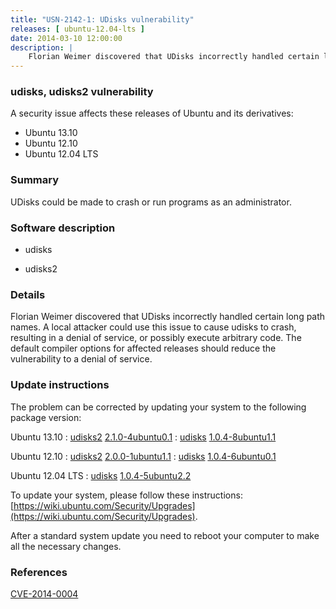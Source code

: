 ```yaml
---
title: "USN-2142-1: UDisks vulnerability"
releases: [ ubuntu-12.04-lts ]
date: 2014-03-10 12:00:00
description: |
    Florian Weimer discovered that UDisks incorrectly handled certain long path names. A local attacker could use this issue to cause udisks to crash, resulting in a denial of service, or possibly execute arbitrary code. The default compiler options for affected releases should reduce the vulnerability to a denial of service. 
--- 
```

 
### udisks, udisks2 vulnerability

A security issue affects these releases of Ubuntu and its derivatives:

* Ubuntu 13.10
* Ubuntu 12.10
* Ubuntu 12.04 LTS

### Summary

UDisks could be made to crash or run programs as an administrator. 

### Software description

* udisks 

* udisks2 

### Details

Florian Weimer discovered that UDisks incorrectly handled certain long path names. A local attacker could use this issue to cause udisks to crash, resulting in a denial of service, or possibly execute arbitrary code. The default compiler options for affected releases should reduce the vulnerability to a denial of service. 

### Update instructions

The problem can be corrected by updating your system to the following package version:

Ubuntu 13.10
 : [udisks2](https://launchpad.net/ubuntu/+source/udisks2) <span> [2.1.0-4ubuntu0.1](https://launchpad.net/ubuntu/+source/udisks2/2.1.0-4ubuntu0.1) </span> 
 : [udisks](https://launchpad.net/ubuntu/+source/udisks) <span> [1.0.4-8ubuntu1.1](https://launchpad.net/ubuntu/+source/udisks/1.0.4-8ubuntu1.1) </span> 

Ubuntu 12.10
 : [udisks2](https://launchpad.net/ubuntu/+source/udisks2) <span> [2.0.0-1ubuntu1.1](https://launchpad.net/ubuntu/+source/udisks2/2.0.0-1ubuntu1.1) </span> 
 : [udisks](https://launchpad.net/ubuntu/+source/udisks) <span> [1.0.4-6ubuntu0.1](https://launchpad.net/ubuntu/+source/udisks/1.0.4-6ubuntu0.1) </span> 

Ubuntu 12.04 LTS
 : [udisks](https://launchpad.net/ubuntu/+source/udisks) <span> [1.0.4-5ubuntu2.2](https://launchpad.net/ubuntu/+source/udisks/1.0.4-5ubuntu2.2) </span> 

To update your system, please follow these instructions: [https://wiki.ubuntu.com/Security/Upgrades](https://wiki.ubuntu.com/Security/Upgrades).

After a standard system update you need to reboot your computer to make all the necessary changes. 

### References

 [CVE-2014-0004](http://people.ubuntu.com/~ubuntu-security/cve/CVE-2014-0004)
 
